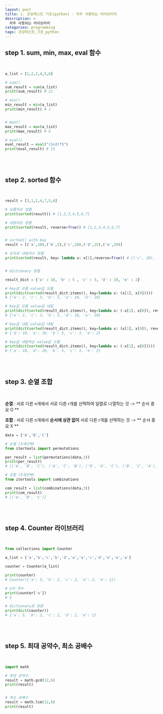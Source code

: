 ```yaml
---
layout: post
title: 1. 코딩테스트 기초(python) - 자주 사용되는 라이브러리
description: >
  자주 사용되는 라이브러리
categories: programming
tags: 코딩테스트_기초_python
---
```



<h2>
    <span class = "jjw_h2_style">step 1. sum, min, max, eval 함수 </span>
</h2>
<br>

~~~python
a_list = [1,2,3,4,5,6]

# sum()
sum_result = sum(a_list)
print(sum_result) # 21

# min()
min_result = min(a_list)
print(min_result) # 1


# max()
max_result = max(a_list)
print(max_result) # 6

# eval()
eval_result = eval("(1+2)*5")
print(eval_result) # 15
~~~
<br><br>

<h2>
    <span class = "jjw_h2_style">step 2. sorted 함수 </span>
</h2>
<br>

~~~python
result = [3,1,2,4,7,5,6]

# 오름차순 정렬
print(sorted(result)) # [1,2,3,4,5,6,7]

# 내림차순 정렬 
print(sorted(result, reverse=True)) # [1,2,3,4,5,6,7]


# sorted() with key
result = [('a',10),('b',5),('c',20),('d',15),('e',20)]

# 숫자로 내림차수 정렬
print(sorted(result, key= lambda x: x[1],reverse=True)) # [('c', 20), ('e', 20), ('d', 15), ('a', 10), ('b', 5)]


# dictionary 정렬

result_dict = {'a' : 10, 'b' : 5 , 'c' : 3, 'd' : 10, 'e' : 2}

# key값 오름 value값 오름
print(dict(sorted(result_dict.items(), key=lambda x: (x[1], x[0]))))
# {'e': 2, 'c': 3, 'b': 5, 'a': 10, 'd': 10}

# key값 오름 value값 내림
print(dict(sorted(result_dict.items(), key=lambda x: (-x[1], x[0]), reverse=True)))
# {'e': 2, 'c': 3, 'b': 5, 'd': 10, 'a': 10}

# key값 내림 value값 내림
print(dict(sorted(result_dict.items(), key=lambda x: (x[1], x[0]), reverse=True)))
# {'d': 10, 'a': 10, 'b': 5, 'c': 3, 'e': 2}

# key값 내림차순 value값 오름
print(dict(sorted(result_dict.items(), key=lambda x: (-x[1], x[0]))))
# {'a': 10, 'd': 10, 'b': 5, 'c': 3, 'e': 2}

~~~

<br><br>

<h2>
    <span class = "jjw_h2_style">step 3. 순열 조합 </span>
</h2>
<br>

**순열** : 서로 다른 n개에서 서로 다른 r개를 선택하여 일렬로 나열하는 것 -> ** 순서 중요 O ** <br>

**조합** : 서로 다른 n개에서 **순서에 상관 없이** 서로 다른 r개를 선택하는 것 -> ** 순서 중요 X **

~~~python
data = ['A','B','C']

# 순열 (3개선택)
from itertools import permutations

per_result = list(permutations(data,3))
print(per_result)
# [('A', 'B', 'C'), ('A', 'C', 'B'), ('B', 'A', 'C'), ('B', 'C', 'A'), ('C', 'A', 'B'), ('C', 'B', 'A')]

# 조합 (3개선택)
from itertools import combinations

com_result = list(combinations(data,3))
print(com_result)
# [('A', 'B', 'C')]

~~~

<br><br>

<h2>
    <span class = "jjw_h2_style">step 4. Counter 라이브러리 </span>
</h2>
<br>

~~~python
from collections import Counter

a_list = ['a','b','c','b','d','a','a','c','d','e','a','a']

counter = Counter(a_list)

print(counter)
# Counter({'a': 5, 'b': 2, 'c': 2, 'd': 2, 'e': 1})

# a의 갯수
print(counter['a'])
# 5

# dictionary로 반환
print(dict(counter))
# {'a': 5, 'b': 2, 'c': 2, 'd': 2, 'e': 1}

~~~

<br><br>

<h2>
    <span class = "jjw_h2_style">step 5. 최대 공약수, 최소 공배수 </span>
</h2>
<br>

~~~python
import math

# 최대 공약수
result = math.gcd(12,6)
print(result)


# 최소 공배수
result = math.lcm(12,6)
print(result)
~~~

















